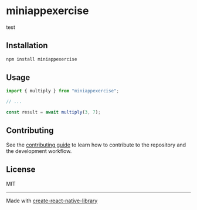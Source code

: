 # miniappexercise

test

## Installation

```sh
npm install miniappexercise
```

## Usage

```js
import { multiply } from "miniappexercise";

// ...

const result = await multiply(3, 7);
```

## Contributing

See the [contributing guide](CONTRIBUTING.md) to learn how to contribute to the repository and the development workflow.

## License

MIT

---

Made with [create-react-native-library](https://github.com/callstack/react-native-builder-bob)
